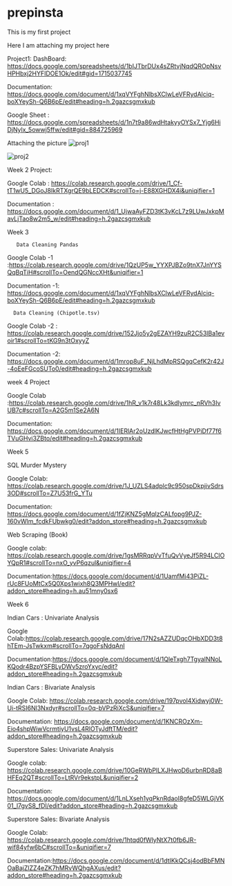 # prepinsta


This is my first project 

Here I am attaching my project here

Project1:
DashBoard:  https://docs.google.com/spreadsheets/d/1bIJTbrDUx4sZRtvjNqdQROpNsvHPHbxj2HYFIDOE1Ok/edit#gid=1715037745

Documentation: https://docs.google.com/document/d/1xqVYFghNlbsXClwLeVFRydAlciq-boXYeySh-Q6B6pE/edit#heading=h.2gazcsgmxkub

Google Sheet : https://docs.google.com/spreadsheets/d/1n7t9a86wdHtakyyOYSx7_Yjg6HiDjNylx_5owwj5ffw/edit#gid=884725969

Attaching the picture
![proj1](https://github.com/sruthi-958/prepinsta/assets/104148710/0e399cc0-4b2e-4cb3-8246-092da2962407)

![proj2](https://github.com/sruthi-958/prepinsta/assets/104148710/a401c365-01cc-4a65-836d-b894967f698c)







Week 2 Project:



Google Colab : https://colab.research.google.com/drive/1_Cf-tT1wU5_DGoJ8IkRTXgrQE9bLEDCK#scrollTo=j-E88XGHDX4i&uniqifier=1




Documentation : https://docs.google.com/document/d/1_UjwaAyFZD3tK3vKcL7z9LUwJxkpMavLjTao8w2m5_w/edit#heading=h.2gazcsgmxkub







  Week 3

       Data Cleaning Pandas

  Google Colab -1 :https://colab.research.google.com/drive/1QzUP5w_YYXPJBZo9tnX7JnYYSQqBqTiH#scrollTo=OendQGNccXHt&uniqifier=1

  Documentation -1: https://docs.google.com/document/d/1xqVYFghNlbsXClwLeVFRydAlciq-boXYeySh-Q6B6pE/edit#heading=h.2gazcsgmxkub

      Data Cleaning (Chipotle.tsv)

   Google Colab -2 : https://colab.research.google.com/drive/152Jjo5y2gEZAYH9zuR2C53lBa1evoir1#scrollTo=tKG9n3tOxyyZ   

   Documentation -2: https://docs.google.com/document/d/1mrop8uF_NjLhdMpRSQgqCefK2r42J-4oEeFGcoSUTo0/edit#heading=h.2gazcsgmxkub



week 4 Project
 
 Google Colab :https://colab.research.google.com/drive/1hR_v1k7r48Lk3kdIymrc_nRVh3IvUB7c#scrollTo=A2G5m1Se2A6N

 Documentation: https://docs.google.com/document/d/1IERlAr2oUzdlKJwcfHtHgPVPiDf77f6TVuGHvi3ZBto/edit#heading=h.2gazcsgmxkub


Week 5

SQL Murder Mystery

Google Colab: https://colab.research.google.com/drive/1J_UZLS4adplc9c950spDkpjivSdrs3OD#scrollTo=Z7U53frG_YTu

Documentation: https://docs.google.com/document/d/1fZjKNZ5gMqIzCALfopg9PJZ-160vWlm_fcdkFUbwkg0/edit?addon_store#heading=h.2gazcsgmxkub

 Web Scraping (Book)

Google colab: https://colab.research.google.com/drive/1gsMRRqpVvTfuQvVyeJf5R94LCIOYQpR1#scrollTo=nxO_yvP6qzul&uniqifier=4

Documentation:https://docs.google.com/document/d/1UamfMi43PiZL-rUc8FUoMtCx5Q0Xps1wixh8Q3MPHwI/edit?addon_store#heading=h.au51mny0sx6



Week 6

Indian Cars : Univariate Analysis  

Google Colab:https://colab.research.google.com/drive/17N2sAZZUDqcOHbXDD3t8hTEm-JsTwkxm#scrollTo=7qgoFsNdqAnI

Documentation:https://docs.google.com/document/d/1QleTxgh7TgyaINNoLKQodr4BzpYSFBLyDWv5zroYxyc/edit?addon_store#heading=h.2gazcsgmxkub


Indian Cars : Bivariate Analysis 

Google Colab: https://colab.research.google.com/drive/197pvol4Xidwyj0W-Ui-tRSI6Nl3Nxdyr#scrollTo=0q-bVPzRiXcS&uniqifier=7

Documentation: https://docs.google.com/document/d/1KNCROzXm-Eio4shpWiwVcrmtiyU1vsL4RlOTyJdftTM/edit?addon_store#heading=h.2gazcsgmxkub

Superstore Sales: Univariate Analysis  

Google colab: https://colab.research.google.com/drive/10GeRWbPlLXJHwoD6urbnRD8aBHFEq2QT#scrollTo=LtRVr9ekstpL&uniqifier=2

Documentation: https://docs.google.com/document/d/1LnLXseh1yqPknRdaoI8gfeD5WLGjVK01_l7gvS8_fDI/edit?addon_store#heading=h.2gazcsgmxkub

Superstore Sales: Bivariate Analysis  

Google Colab: https://colab.research.google.com/drive/1htqd0fWlyNtX7t0fb6JR-wif84yfw6bC#scrollTo=&uniqifier=7

Documentation:https://docs.google.com/document/d/1dtIKkQCsj4odBbFMNOaBajZlZZ4eZK7hMRvWQhgAXus/edit?addon_store#heading=h.2gazcsgmxkub



